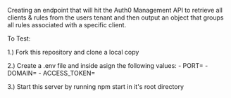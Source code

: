 Creating an endpoint that will hit the Auth0 Management API to retrieve all clients & rules from the users tenant and then output an object that groups all rules associated with a specific client.

To Test:

1.) Fork this repository and clone a local copy

2.) Create a .env file and inside asign the following values:
    - PORT=
    - DOMAIN=
    - ACCESS_TOKEN=
    
3.) Start this server by running npm start in it's root directory